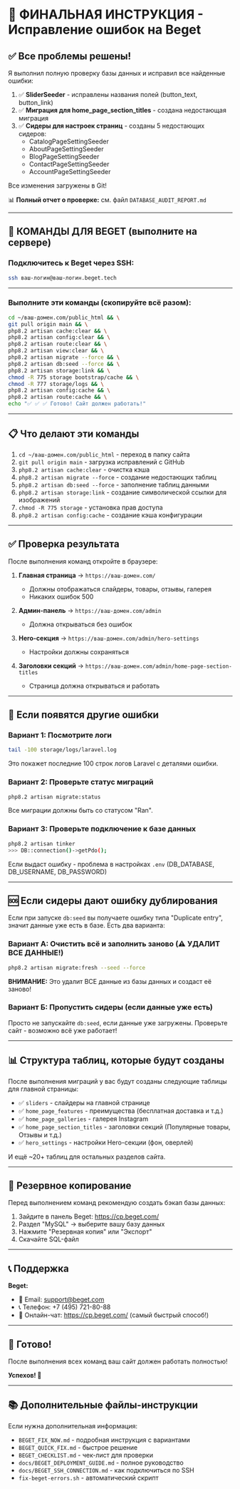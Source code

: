 # 🎯 ФИНАЛЬНАЯ ИНСТРУКЦИЯ - Исправление ошибок на Beget

## ✅ Все проблемы решены!

Я выполнил полную проверку базы данных и исправил все найденные ошибки:

1. ✅ **SliderSeeder** - исправлены названия полей (button_text, button_link)
2. ✅ **Миграция для home_page_section_titles** - создана недостающая миграция
3. ✅ **Сидеры для настроек страниц** - созданы 5 недостающих сидеров:
   - CatalogPageSettingSeeder
   - AboutPageSettingSeeder
   - BlogPageSettingSeeder
   - ContactPageSettingSeeder
   - AccountPageSettingSeeder

Все изменения загружены в Git!

📊 **Полный отчет о проверке:** см. файл `DATABASE_AUDIT_REPORT.md`

---

## 🚀 КОМАНДЫ ДЛЯ BEGET (выполните на сервере)

### Подключитесь к Beget через SSH:

```bash
ssh ваш-логин@ваш-логин.beget.tech
```

---

### Выполните эти команды (скопируйте всё разом):

```bash
cd ~/ваш-домен.com/public_html && \
git pull origin main && \
php8.2 artisan cache:clear && \
php8.2 artisan config:clear && \
php8.2 artisan route:clear && \
php8.2 artisan view:clear && \
php8.2 artisan migrate --force && \
php8.2 artisan db:seed --force && \
php8.2 artisan storage:link && \
chmod -R 775 storage bootstrap/cache && \
chmod -R 777 storage/logs && \
php8.2 artisan config:cache && \
php8.2 artisan route:cache && \
echo "✅ ✅ ✅ Готово! Сайт должен работать!"
```

---

## 📋 Что делают эти команды

1. `cd ~/ваш-домен.com/public_html` - переход в папку сайта
2. `git pull origin main` - загрузка исправлений с GitHub
3. `php8.2 artisan cache:clear` - очистка кэша
4. `php8.2 artisan migrate --force` - создание недостающих таблиц
5. `php8.2 artisan db:seed --force` - заполнение таблиц данными
6. `php8.2 artisan storage:link` - создание символической ссылки для изображений
7. `chmod -R 775 storage` - установка прав доступа
8. `php8.2 artisan config:cache` - создание кэша конфигурации

---

## ✅ Проверка результата

После выполнения команд откройте в браузере:

1. **Главная страница** → `https://ваш-домен.com/`
   - Должны отображаться слайдеры, товары, отзывы, галерея
   - Никаких ошибок 500

2. **Админ-панель** → `https://ваш-домен.com/admin`
   - Должна открываться без ошибок

3. **Hero-секция** → `https://ваш-домен.com/admin/hero-settings`
   - Настройки должны сохраняться

4. **Заголовки секций** → `https://ваш-домен.com/admin/home-page-section-titles`
   - Страница должна открываться и работать

---

## 🔧 Если появятся другие ошибки

### Вариант 1: Посмотрите логи

```bash
tail -100 storage/logs/laravel.log
```

Это покажет последние 100 строк логов Laravel с деталями ошибки.

### Вариант 2: Проверьте статус миграций

```bash
php8.2 artisan migrate:status
```

Все миграции должны быть со статусом "Ran".

### Вариант 3: Проверьте подключение к базе данных

```bash
php8.2 artisan tinker
>>> DB::connection()->getPdo();
```

Если выдаст ошибку - проблема в настройках `.env` (DB_DATABASE, DB_USERNAME, DB_PASSWORD)

---

## 🆘 Если сидеры дают ошибку дублирования

Если при запуске `db:seed` вы получаете ошибку типа "Duplicate entry", значит данные уже есть в базе. Есть два варианта:

### Вариант А: Очистить всё и заполнить заново (⚠️ УДАЛИТ ВСЕ ДАННЫЕ!)

```bash
php8.2 artisan migrate:fresh --seed --force
```

**ВНИМАНИЕ:** Это удалит ВСЕ данные из базы данных и создаст её заново!

### Вариант Б: Пропустить сидеры (если данные уже есть)

Просто не запускайте `db:seed`, если данные уже загружены. Проверьте сайт - возможно всё уже работает!

---

## 📊 Структура таблиц, которые будут созданы

После выполнения миграций у вас будут созданы следующие таблицы для главной страницы:

- ✅ `sliders` - слайдеры на главной странице
- ✅ `home_page_features` - преимущества (бесплатная доставка и т.д.)
- ✅ `home_page_galleries` - галерея Instagram
- ✅ `home_page_section_titles` - заголовки секций (Популярные товары, Отзывы и т.д.)
- ✅ `hero_settings` - настройки Hero-секции (фон, оверлей)

И ещё ~20+ таблиц для остальных разделов сайта.

---

## 💾 Резервное копирование

Перед выполнением команд рекомендую создать бэкап базы данных:

1. Зайдите в панель Beget: https://cp.beget.com/
2. Раздел "MySQL" → выберите вашу базу данных
3. Нажмите "Резервная копия" или "Экспорт"
4. Скачайте SQL-файл

---

## 📞 Поддержка

**Beget:**
- 📧 Email: support@beget.com
- 📞 Телефон: +7 (495) 721-80-88
- 💬 Онлайн-чат: https://cp.beget.com/ (самый быстрый способ!)

---

## 🎉 Готово!

После выполнения всех команд ваш сайт должен работать полностью!

**Успехов! 🚀**

---

## 📚 Дополнительные файлы-инструкции

Если нужна дополнительная информация:

- `BEGET_FIX_NOW.md` - подробная инструкция с вариантами
- `BEGET_QUICK_FIX.md` - быстрое решение
- `BEGET_CHECKLIST.md` - чек-лист для проверки
- `docs/BEGET_DEPLOYMENT_GUIDE.md` - полное руководство
- `docs/BEGET_SSH_CONNECTION.md` - как подключиться по SSH
- `fix-beget-errors.sh` - автоматический скрипт

